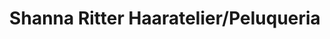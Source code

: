 ---
title: "Shanna Ritter Haaratelier/Peluqueria"
url: /nueva-italia/shanna-ritter-haaratelier-peluqueria/
shop: peluquería
---